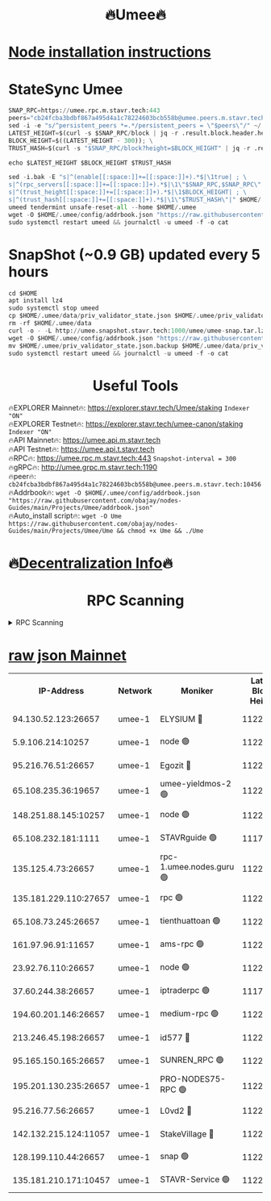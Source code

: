 <h1 align="center"> 🔥Umee🔥</h1>


[Node installation instructions](https://github.com/obajay/nodes-Guides/tree/main/Projects/Umee)
=
# StateSync Umee
```python
SNAP_RPC=https://umee.rpc.m.stavr.tech:443
peers="cb24fcba3bdbf867a495d4a1c78224603bcb558b@umee.peers.m.stavr.tech:10456"
sed -i -e "s/^persistent_peers *=.*/persistent_peers = \"$peers\"/" ~/.umee/config/config.toml
LATEST_HEIGHT=$(curl -s $SNAP_RPC/block | jq -r .result.block.header.height); \
BLOCK_HEIGHT=$((LATEST_HEIGHT - 300)); \
TRUST_HASH=$(curl -s "$SNAP_RPC/block?height=$BLOCK_HEIGHT" | jq -r .result.block_id.hash)

echo $LATEST_HEIGHT $BLOCK_HEIGHT $TRUST_HASH

sed -i.bak -E "s|^(enable[[:space:]]+=[[:space:]]+).*$|\1true| ; \
s|^(rpc_servers[[:space:]]+=[[:space:]]+).*$|\1\"$SNAP_RPC,$SNAP_RPC\"| ; \
s|^(trust_height[[:space:]]+=[[:space:]]+).*$|\1$BLOCK_HEIGHT| ; \
s|^(trust_hash[[:space:]]+=[[:space:]]+).*$|\1\"$TRUST_HASH\"|" $HOME/.umee/config/config.toml
umeed tendermint unsafe-reset-all --home $HOME/.umee
wget -O $HOME/.umee/config/addrbook.json "https://raw.githubusercontent.com/obajay/nodes-Guides/main/Projects/Umee/addrbook.json"
sudo systemctl restart umeed && journalctl -u umeed -f -o cat
```
# SnapShot (~0.9 GB) updated every 5 hours
```python
cd $HOME
apt install lz4
sudo systemctl stop umeed
cp $HOME/.umee/data/priv_validator_state.json $HOME/.umee/priv_validator_state.json.backup
rm -rf $HOME/.umee/data
curl -o - -L http://umee.snapshot.stavr.tech:1000/umee/umee-snap.tar.lz4 | lz4 -c -d - | tar -x -C $HOME/.umee --strip-components 2
wget -O $HOME/.umee/config/addrbook.json "https://raw.githubusercontent.com/obajay/nodes-Guides/main/Projects/Umee/addrbook.json"
mv $HOME/.umee/priv_validator_state.json.backup $HOME/.umee/data/priv_validator_state.json
sudo systemctl restart umeed && journalctl -u umeed -f -o cat
```
 <h1 align="center"> Useful Tools</h1>

🔥EXPLORER Mainnet🔥:      https://explorer.stavr.tech/Umee/staking             `Indexer "ON"` \
🔥EXPLORER Testnet🔥:        https://explorer.stavr.tech/umee-canon/staking      `Indexer "ON"` \
🔥API Mainnet🔥:                   https://umee.api.m.stavr.tech \
🔥API Testnet🔥:                     https://umee.api.t.stavr.tech \
🔥RPC🔥:                           https://umee.rpc.m.stavr.tech:443                     `Snapshot-interval = 300` \
🔥gRPC🔥:                              http://umee.grpc.m.stavr.tech:1190 \
🔥peer🔥:                     `cb24fcba3bdbf867a495d4a1c78224603bcb558b@umee.peers.m.stavr.tech:10456` \
🔥Addrbook🔥:    ```wget -O $HOME/.umee/config/addrbook.json "https://raw.githubusercontent.com/obajay/nodes-Guides/main/Projects/Umee/addrbook.json"``` \
🔥Auto_install script🔥: ```wget -O Ume https://raw.githubusercontent.com/obajay/nodes-Guides/main/Projects/Umee/Ume && chmod +x Ume && ./Ume```

🔥[Decentralization Info](https://github.com/obajay/StateSync-snapshots/tree/main/Projects/Umee/Decentralization)🔥
=

<h1 align="center"> RPC Scanning</h1>

<details>
<summary>RPC Scanning</summary>

<h2 align="center"> We scan nodes in real time every 4 hours. And we provide the final result of RPC endpoints.
We cannot influence the operation of these nodes in any way. </h2>


```python
If Voting Power is higher than 0 --> then the Node is a validator of the network and may be subject to attack and be a potential threat to the chain.
```
```python
We marked such validators with a red symbol
```

</details>

[raw json Mainnet](https://rpc-check.umeem.stavr.tech/umeem/rpc-umeem-result.json)
=



<table><tr><th>IP-Address</th><th>Network</th><th>Moniker</th><th>Latest Block Height</th><th>Earliest Block Height</th><th>Catching Up</th><th>Tx Index</th><th>Voting Power</th><th>Scan Time</th></tr><tr><td>94.130.52.123:26657</td><td>umee-1</td><td>ELYSIUM 🔴</td><td>11228296</td><td>3216011</td><td>False</td><td>on</td><td>23272439</td><td>2024-03-29T05:08:51.214854339UTC</td></tr><tr><td>5.9.106.214:10257</td><td>umee-1</td><td>node 🟢</td><td>11228287</td><td>7942001</td><td>False</td><td>on</td><td>0</td><td>2024-03-29T05:07:56.067758164UTC</td></tr><tr><td>95.216.76.51:26657</td><td>umee-1</td><td>Egozit 🔴</td><td>11228296</td><td>8262001</td><td>False</td><td>off</td><td>38773497</td><td>2024-03-29T05:08:50.948172376UTC</td></tr><tr><td>65.108.235.36:19657</td><td>umee-1</td><td>umee-yieldmos-2 🟢</td><td>11228247</td><td>9575548</td><td>False</td><td>on</td><td>0</td><td>2024-03-29T05:03:51.544838838UTC</td></tr><tr><td>148.251.88.145:10257</td><td>umee-1</td><td>node 🟢</td><td>11228259</td><td>10179652</td><td>False</td><td>on</td><td>0</td><td>2024-03-29T05:05:06.319219461UTC</td></tr><tr><td>65.108.232.181:1111</td><td>umee-1</td><td>STAVRguide 🟢</td><td>11177300</td><td>10560001</td><td>False</td><td>on</td><td>0</td><td>2024-03-29T05:03:34.818498764UTC</td></tr><tr><td>135.125.4.73:26657</td><td>umee-1</td><td>rpc-1.umee.nodes.guru 🟢</td><td>11228296</td><td>10691018</td><td>False</td><td>on</td><td>0</td><td>2024-03-29T05:08:51.466750600UTC</td></tr><tr><td>135.181.229.110:27657</td><td>umee-1</td><td>rpc 🟢</td><td>11228254</td><td>10754071</td><td>False</td><td>on</td><td>0</td><td>2024-03-29T05:04:35.570507368UTC</td></tr><tr><td>65.108.73.245:26657</td><td>umee-1</td><td>tienthuattoan 🟢</td><td>11228271</td><td>10787155</td><td>False</td><td>on</td><td>0</td><td>2024-03-29T05:06:18.355079171UTC</td></tr><tr><td>161.97.96.91:11657</td><td>umee-1</td><td>ams-rpc 🟢</td><td>11228309</td><td>10929930</td><td>False</td><td>on</td><td>0</td><td>2024-03-29T05:10:05.822235639UTC</td></tr><tr><td>23.92.76.110:26657</td><td>umee-1</td><td>node 🟢</td><td>11228320</td><td>10938001</td><td>False</td><td>on</td><td>0</td><td>2024-03-29T05:11:13.534909726UTC</td></tr><tr><td>37.60.244.38:26657</td><td>umee-1</td><td>iptraderpc 🟢</td><td>11177300</td><td>11013104</td><td>False</td><td>on</td><td>0</td><td>2024-03-29T05:04:32.990230272UTC</td></tr><tr><td>194.60.201.146:26657</td><td>umee-1</td><td>medium-rpc 🟢</td><td>11228262</td><td>11013104</td><td>False</td><td>on</td><td>0</td><td>2024-03-29T05:05:25.380836659UTC</td></tr><tr><td>213.246.45.198:26657</td><td>umee-1</td><td>id577 🔴</td><td>11228260</td><td>11029001</td><td>False</td><td>on</td><td>35123642</td><td>2024-03-29T05:05:12.789361695UTC</td></tr><tr><td>95.165.150.165:26657</td><td>umee-1</td><td>SUNREN_RPC 🟢</td><td>11228308</td><td>11086378</td><td>False</td><td>on</td><td>0</td><td>2024-03-29T05:10:03.139689959UTC</td></tr><tr><td>195.201.130.235:26657</td><td>umee-1</td><td>PRO-NODES75-RPC 🟢</td><td>11228285</td><td>11128285</td><td>False</td><td>on</td><td>0</td><td>2024-03-29T05:07:45.240635127UTC</td></tr><tr><td>95.216.77.56:26657</td><td>umee-1</td><td>L0vd2 🔴</td><td>11228308</td><td>11128308</td><td>False</td><td>off</td><td>38526218</td><td>2024-03-29T05:10:03.488652110UTC</td></tr><tr><td>142.132.215.124:11057</td><td>umee-1</td><td>StakeVillage 🔴</td><td>11228319</td><td>11177889</td><td>False</td><td>on</td><td>1762560</td><td>2024-03-29T05:11:06.378620671UTC</td></tr><tr><td>128.199.110.44:26657</td><td>umee-1</td><td>snap 🟢</td><td>11228306</td><td>11225200</td><td>False</td><td>off</td><td>0</td><td>2024-03-29T05:09:48.139744465UTC</td></tr><tr><td>135.181.210.171:10457</td><td>umee-1</td><td>STAVR-Service 🟢</td><td>11228299</td><td>11226569</td><td>False</td><td>on</td><td>0</td><td>2024-03-29T05:09:12.512541619UTC</td></tr></table>
